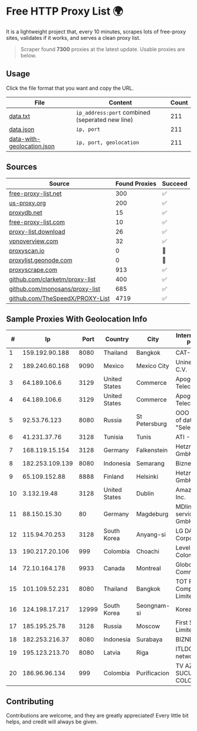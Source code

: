 
# Free HTTP Proxy List 🌍

It is a lightweight project that, every 10 minutes, scrapes lots of free-proxy sites, validates if it works, and serves a clean proxy list.


> Scraper found **7300** proxies at the latest update. Usable proxies are below.

## Usage

Click the file format that you want and copy the URL.


|File|Content|Count|
|----|-------|-----|
|[data.txt](https://raw.githubusercontent.com/themiralay/Proxy-List-World/master/data.txt)|`ip_address:port` combined (seperated new line)|211|
|[data.json](https://raw.githubusercontent.com/themiralay/Proxy-List-World/master/data.json)|`ip, port`|211|
|[data-with-geolocation.json](https://raw.githubusercontent.com/themiralay/Proxy-List-World/master/data-with-geolocation.json)|`ip, port, geolocation`|211|

## Sources

|Source|Found Proxies|Succeed|
|------|-------------|-------|
|[free-proxy-list.net](https://free-proxy-list.net)|300|✅|
|[us-proxy.org](https://www.us-proxy.org)|200|✅|
|[proxydb.net](http://proxydb.net)|15|✅|
|[free-proxy-list.com](https://free-proxy-list.com/?page=&port=&type%5B%5D=http&type%5B%5D=https&up_time=0&search=Search)|10|✅|
|[proxy-list.download](https://www.proxy-list.download/HTTP)|26|✅|
|[vpnoverview.com](https://vpnoverview.com/privacy/anonymous-browsing/free-proxy-servers)|32|✅|
|[proxyscan.io](https://www.proxyscan.io)|0|🚫|
|[proxylist.geonode.com](https://proxylist.geonode.com/api/proxy-list?limit=300&page=1&sort_by=lastChecked&sort_type=desc&protocols=http,https)|0|🚫|
|[proxyscrape.com](https://api.proxyscrape.com/v2/?request=displayproxies&protocol=http&timeout=10000&country=all&ssl=all&anonymity=all)|913|✅|
|[github.com/clarketm/proxy-list](https://raw.githubusercontent.com/clarketm/proxy-list/master/proxy-list-raw.txt)|400|✅|
|[github.com/monosans/proxy-list](https://raw.githubusercontent.com/monosans/proxy-list/main/proxies/http.txt)|685|✅|
|[github.com/TheSpeedX/PROXY-List](https://raw.githubusercontent.com/TheSpeedX/PROXY-List/master/http.txt)|4719|✅|


## Sample Proxies With Geolocation Info

|#|Ip|Port|Country|City|Internet Service Provider|
|-|--|----|-------|----|-------------------------|
|1|159.192.90.188|8080|Thailand|Bangkok|CAT-BB|
|2|189.240.60.168|9090|Mexico|Mexico City|Uninet S.A. de C.V.|
|3|64.189.106.6|3129|United States|Commerce|Apogee Telecom Inc.|
|4|64.189.106.6|3129|United States|Commerce|Apogee Telecom Inc.|
|5|92.53.76.123|8080|Russia|St Petersburg|OOO "Network of data-centers "Selectel"|
|6|41.231.37.76|3128|Tunisia|Tunis|ATI - ISP|
|7|168.119.15.154|3128|Germany|Falkenstein|Hetzner Online GmbH|
|8|182.253.109.139|8080|Indonesia|Semarang|Biznet Metronet|
|9|65.109.152.88|8888|Finland|Helsinki|Hetzner Online GmbH|
|10|3.132.19.48|3128|United States|Dublin|Amazon.com, Inc.|
|11|88.150.15.30|80|Germany|Magdeburg|MDlink online service center GmbH|
|12|115.94.70.253|3128|South Korea|Anyang-si|LG DACOM Corporation|
|13|190.217.20.106|999|Colombia|Choachi|Level 3 Colombia S.A|
|14|72.10.164.178|9933|Canada|Montreal|GloboTech Communications|
|15|101.109.52.231|8080|Thailand|Bangkok|TOT Public Company Limited|
|16|124.198.17.217|12999|South Korea|Seongnam-si|Korea Telecom|
|17|185.195.25.78|3128|Russia|Moscow|First Server Limited|
|18|182.253.216.37|8080|Indonesia|Surabaya|BIZNET|
|19|195.123.213.70|8080|Latvia|Riga|ITLDC Latvia network|
|20|186.96.96.134|999|Colombia|Purificacion|TV AZTECA SUCURSAL COLOMBIA|



## Contributing

Contributions are welcome, and they are greatly appreciated! Every
little bit helps, and credit will always be given.


